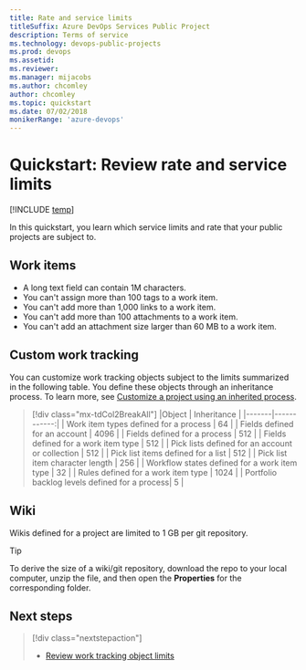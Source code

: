 ```yaml
---
title: Rate and service limits 
titleSuffix: Azure DevOps Services Public Project
description: Terms of service  
ms.technology: devops-public-projects
ms.prod: devops
ms.assetid:
ms.reviewer: 
ms.manager: mijacobs
ms.author: chcomley
author: chcomley
ms.topic: quickstart
ms.date: 07/02/2018
monikerRange: 'azure-devops'
---
```


# Quickstart: Review rate and service limits 

[!INCLUDE [temp](includes/version-public-projects.md)]  

In this quickstart, you learn which service limits and rate that your public projects are subject to. 

<!---
## Pipelines

TBD

-->

## Work items
- A long text field can contain 1M characters.
- You can't assign more than 100 tags to a work item.
- You can't add more than 1,000 links to a work item.
- You can't add more than 100 attachments to a work item.
- You can't add an attachment size larger than 60 MB to a work item.


## Custom work tracking 

You can customize work tracking objects subject to the limits summarized in the following table. You define these objects through an inheritance process. To learn more, see [Customize a project using an inherited process](../settings/work/customize-process.md).


> [!div class="mx-tdCol2BreakAll"]
> |Object | Inheritance | 
> |-------|------------:|
> | Work item types defined for a process | 64  |
> | Fields defined for an account | 4096  | 
> | Fields defined for a process | 512  | 
> | Fields defined for a work item type | 512  |
> | Pick lists defined for an account or collection | 512  | 
> | Pick list items defined for a list | 512  | 
> | Pick list item character length | 256  | 
> | Workflow states defined for a work item type | 32  |
> | Rules defined for a work item type | 1024  |
> | Portfolio backlog levels defined for a process| 5  |

 
## Wiki

Wikis defined for a project are limited to 1 GB per git repository. 

> [!TIP]    
> To derive the size of a wiki/git repository, download the repo to your local computer, unzip the file, and then open the **Properties** for the corresponding folder.  


## Next steps 

> [!div class="nextstepaction"]
> - [Review work tracking object limits](../settings/work/object-limits.md)